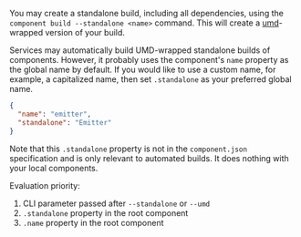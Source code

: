 
You may create a standalone build, including all dependencies, using the `component build --standalone <name>` command. This will create a [umd](https://github.com/umdjs/umd)-wrapped version of your build.

Services may automatically build UMD-wrapped standalone builds of components. However, it probably uses the component's `name` property as the global name by default. If you would like to use a custom name, for example, a capitalized name, then set `.standalone` as your preferred global name.

```json
{
  "name": "emitter",
  "standalone": "Emitter"
}
```

Note that this `.standalone` property is not in the `component.json` specification and is only relevant to automated builds. It does nothing with your local components.


Evaluation priority: 

1. CLI parameter passed after `--standalone` or `--umd`
2. `.standalone` property in the root component
3. `.name` property in the root component
